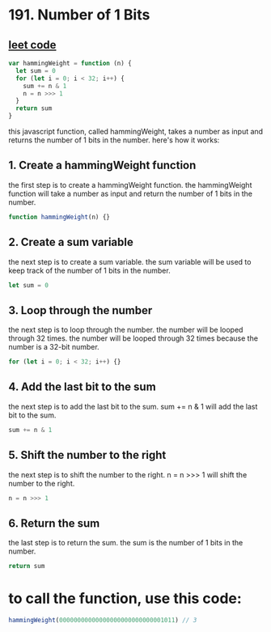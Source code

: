 # 191. Number of 1 Bits

## [leet code](https://leetcode.com/problems/number-of-1-bits/)

```js
var hammingWeight = function (n) {
  let sum = 0
  for (let i = 0; i < 32; i++) {
    sum += n & 1
    n = n >>> 1
  }
  return sum
}
```
this javascript function, called hammingWeight, takes a number as input and returns the number of 1 bits in the number. here's how it works:

## 1. Create a hammingWeight function

the first step is to create a hammingWeight function. the hammingWeight function will take a number as input and return the number of 1 bits in the number.

```js
function hammingWeight(n) {}
```
## 2. Create a sum variable

the next step is to create a sum variable. the sum variable will be used to keep track of the number of 1 bits in the number.

```js
let sum = 0
```
## 3. Loop through the number

the next step is to loop through the number. the number will be looped through 32 times. the number will be looped through 32 times because the number is a 32-bit number.

```js
for (let i = 0; i < 32; i++) {}
```
## 4. Add the last bit to the sum

the next step is to add the last bit to the sum. sum += n & 1 will add the last bit to the sum.

```js
sum += n & 1
```
## 5. Shift the number to the right

the next step is to shift the number to the right. n = n >>> 1 will shift the number to the right.

```js
n = n >>> 1
```
## 6. Return the sum

the last step is to return the sum. the sum is the number of 1 bits in the number.

```js
return sum
```
# to call the function, use this code:

```js
hammingWeight(00000000000000000000000000001011) // 3
```